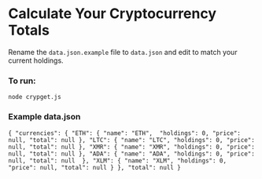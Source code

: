 # Calculate Your Cryptocurrency Totals

Rename the `data.json.example` file to `data.json` and edit to match your current holdings.

### To run:
`node crypget.js`

### Example data.json

`{
  "currencies": {
    "ETH":
      {
        "name": "ETH", 
        "holdings": 0,
        "price": null,
        "total": null
      },
    "LTC":
      {
        "name": "LTC",
        "holdings": 0,
        "price": null,
        "total": null
      },
    "XMR":
      {
        "name": "XMR",
        "holdings": 0,
        "price": null,
        "total": null
      },
    "ADA":
      {
        "name": "ADA",
        "holdings": 0,
        "price": null,
        "total": null 
      },
    "XLM":
      {
        "name": "XLM",
        "holdings": 0,
        "price": null,
        "total": null
      }
  },
  "total": null
}`
